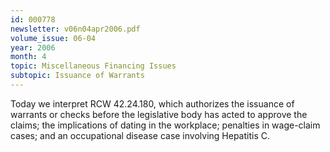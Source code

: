 ```yaml
---
id: 000778
newsletter: v06n04apr2006.pdf
volume_issue: 06-04
year: 2006
month: 4
topic: Miscellaneous Financing Issues
subtopic: Issuance of Warrants
---
```


Today we interpret RCW 42.24.180, which authorizes the issuance of warrants or checks before the legislative body has acted to approve the claims; the implications of dating in the workplace; penalties in wage-claim cases; and an occupational disease case involving Hepatitis C.